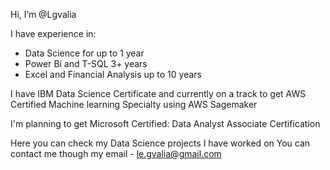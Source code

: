 Hi, I’m @Lgvalia

I have experience in:
- Data Science for up to 1 year 
- Power Bi and T-SQL 3+ years
- Excel and Financial Analysis up to 10 years


I have IBM Data Science Certificate and currently on a track to get AWS Certified Machine learning Specialty using AWS Sagemaker

I'm planning to get Microsoft Certified: Data Analyst Associate Certification

Here you can check my Data Science projects I have worked on
You can contact me though my email - le.gvalia@gmail.com

<!---
Lgvalia/Lgvalia is a ✨ special ✨ repository because its `README.md` (this file) appears on your GitHub profile.
You can click the Preview link to take a look at your changes.
--->
